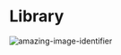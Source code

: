 # Library
![amazing-image-identifier](https://books.google.com.ph/books/content?id=ehhLAQAAMAAJ&pg=PA5&img=1&zoom=3&hl=en&sig=ACfU3U1YNegkhdHYMH6DR95mw5M7KHMcAw&w=128)
